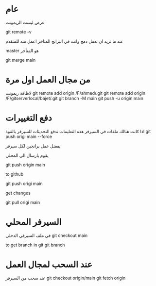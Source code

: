 # عام

عرض ليست الريمونت

git remote -v

عند ما تريد ان تعمل دمج وانت في البرانج المتاخر اعمل منه للمتقدم

master هو المتأخر

git merge main 

# من مجال العمل اول مرة
لاظافة ريمونت
git remote add origin  /F/ahmed/.git
git remote add origin  /F/gitserverlocal/bajet/.git
git branch -M main
git push -u origin main

# دفع التغييرات 
اذا كانت هنالك ملفات في السيرفر هذه التعليمات تدفع التحديثات للسيرفر بالقوة
git push origi main --force   

يفضل عمل برانجين لكل سيرفر 

يقوم بارسال الى المحلي

git push origin main

to github

git push origi main

get changes 

git pull origi main   

# السيرفر المحلي
في ملف السيرفي الدخلي 
git checkout main

to get branch in git
git branch


# عند السحب لمجال العمل
عند سحب من السيرفر
git checkout origin/main
git fetch origin 


